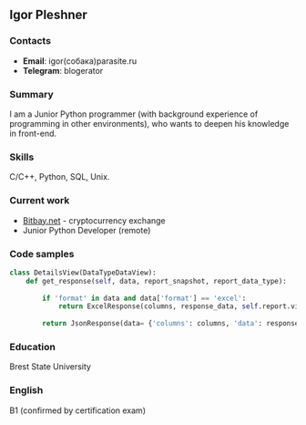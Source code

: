 ﻿## Igor Pleshner

### Contacts
- __Email__: igor(собака)parasite.ru
- __Telegram__: blogerator

### Summary
I am a Junior Python programmer (with background experience of programming in other environments),  who wants to deepen his knowledge in front-end.

### Skills
C/C++, Python, SQL, Unix.

### Current work
- [Bitbay.net](http://bitbay.net/) - cryptocurrency exchange  
- Junior Python Developer (remote)

### Code samples
```python
class DetailsView(DataTypeDataView):
    def get_response(self, data, report_snapshot, report_data_type):
        
        if 'format' in data and data['format'] == 'excel':
            return ExcelResponse(columns, response_data, self.report.view_name).get_response()
        
        return JsonResponse(data= {'columns': columns, 'data': response_data}, safe=False)
```
### Education
Brest State University

### English
B1 (confirmed by certification exam)